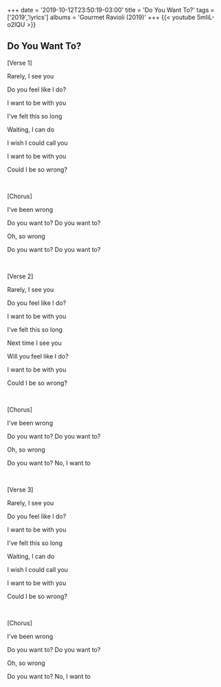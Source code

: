 +++
date = '2019-10-12T23:50:19-03:00'
title = 'Do You Want To?'
tags = ['2019','lyrics']
albums = 'Gourmet Ravioli (2019)'
+++
{{< youtube 5mIiL-o2lQU >}}

## Do You Want To?

[Verse 1]

Rarely, I see you

Do you feel like I do?

I want to be with you

I've felt this so long

Waiting, I can do

I wish I could call you

I want to be with you

Could I be so wrong?

&nbsp;

[Chorus]

I've been wrong

Do you want to? Do you want to?

Oh, so wrong

Do you want to? Do you want to?

&nbsp;

[Verse 2]

Rarely, I see you

Do you feel like I do?

I want to be with you

I've felt this so long

Next time I see you

Will you feel like I do?

I want to be with you

Could I be so wrong?

&nbsp;

[Chorus]

I've been wrong

Do you want to? Do you want to?

Oh, so wrong

Do you want to? No, I want to

&nbsp;

[Verse 3]

Rarely, I see you

Do you feel like I do?

I want to be with you

I've felt this so long

Waiting, I can do

I wish I could call you

I want to be with you

Could I be so wrong?

&nbsp;

[Chorus]

I've been wrong

Do you want to? Do you want to?

Oh, so wrong

Do you want to? No, I want to